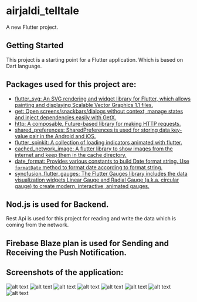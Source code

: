 # airjaldi_telltale

A new Flutter project.

## Getting Started

This project is a starting point for a Flutter application. Which is based on Dart language.

## Packages used for this project are:

- [flutter_svg: An SVG rendering and widget library for Flutter, which allows painting and displaying Scalable Vector Graphics 1.1 files.](https://pub.dev/packages/flutter_svg)
- [get: Open screens/snackbars/dialogs without context, manage states and inject dependencies easily with GetX.](https://pub.dev/packages/get)
- [http: A composable, Future-based library for making HTTP requests.](https://pub.dev/packages/http)
- [shared_preferences: SharedPreferences is used for storing data key-​value pair in the Android and iOS.](https://pub.dev/packages/shared_preferences)
- [flutter_spinkit: A collection of loading indicators animated with flutter.](https://pub.dev/packages/flutter_spinkit)
- [cached_network_image: A flutter library to show images from the internet and keep them in the cache directory.](https://pub.dev/packages/cached_network_image)
- [date_format: Provides various constants to build Date format string. Use `formatDate` method to format date according to format string.](https://pub.dev/packages/date_format)
- [syncfusion_flutter_gauges: The Flutter Gauges library includes the data visualization widgets Linear Gauge and Radial Gauge (a.k.a. circular gauge) to create modern, interactive, animated gauges.](https://pub.dev/packages/syncfusion_flutter_gauges)

## Nod.js is used for Backend.

 Rest Api is used for this project for reading and write the data which is coming from the network.

## Firebase Blaze plan is used for Sending and Receiving the Push Notification.

## Screenshots of the application:
![alt text](airjaldi_telltale\assets\screenshots\login.jpg "login screen")
![alt text](airjaldi_telltale\assets\screenshots\assignedloading.jpg "loading")
![alt text](airjaldi_telltale\assets\screenshots\assignedrelay.jpg "loading")
![alt text](airjaldi_telltale\assets\screenshots\dashboard.jpg "Dashboard")
![alt text](airjaldi_telltale\assets\screenshots\drawer.jpg "Drawer")
![alt text](airjaldi_telltale\assets\screenshots\notification.jpg "Notification")
![alt text](airjaldi_telltale\assets\screenshots\singlerelay.jpg "singlerelay")
![alt text](https://raw.github.com/AKshayAmakein/airjaldi_taltale/master/assets/singlerelay.jpg "singlerelay")






